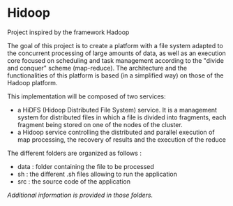 # Hidoop
Project inspired by the framework Hadoop

The goal of this project is to create a platform with a file system adapted to the concurrent processing of large amounts of data, 
as well as an execution core focused on scheduling and task management according to the "divide and conquer" scheme (map-reduce). 
The architecture and the functionalities of this platform is based (in a simplified way) on those of the
Hadoop platform.

This implementation will be composed of two services:
- a HiDFS (Hidoop Distributed File System) service. It is a management system for distributed files in which a file is divided into 
fragments, each fragment being stored on one of the nodes of the cluster.
- a Hidoop service controlling the distributed and parallel execution of map processing, the recovery of results and the execution of the 
reduce

The different folders are organized as follows :
- data : folder containing the file to be processed
- sh : the different .sh files allowing to run the application
- src : the source code of the application

*Additional information is provided in those folders.*

